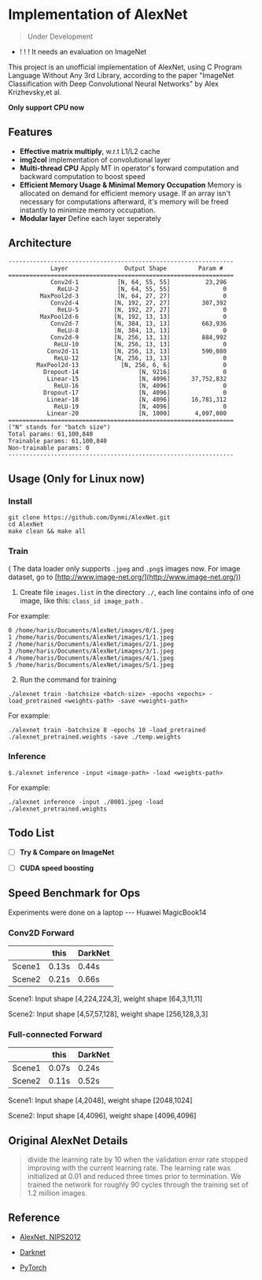 # Implementation of AlexNet

> Under Development 

- ! ! ! It needs an evaluation on ImageNet

This project is an unofficial implementation of AlexNet, using C Program Language Without Any 3rd Library, according to the paper "ImageNet Classification with Deep Convolutional Neural Networks" by Alex Krizhevsky,et al.

**Only support CPU now**

## Features

- **Effective matrix multiply**, w.r.t L1/L2 cache
- **img2col** implementation of convolutional layer
- **Multi-thread CPU** Apply MT in operator's forward computation and backward computation to boost speed 
- **Efficient Memory Usage & Minimal Memory Occupation** Memory is allocated on demand for efficient memory usage. If an array isn't necessary for computations afterward, it's memory will be freed instantly to minimize memory occupation.
- **Modular layer** Define each layer seperately

## Architecture

```
----------------------------------------------------------------
            Layer                Output Shape         Param #
================================================================
            Conv2d-1           [N, 64, 55, 55]          23,296
              ReLU-2           [N, 64, 55, 55]               0
         MaxPool2d-3           [N, 64, 27, 27]               0
            Conv2d-4          [N, 192, 27, 27]         307,392
              ReLU-5          [N, 192, 27, 27]               0
         MaxPool2d-6          [N, 192, 13, 13]               0
            Conv2d-7          [N, 384, 13, 13]         663,936
              ReLU-8          [N, 384, 13, 13]               0
            Conv2d-9          [N, 256, 13, 13]         884,992
             ReLU-10          [N, 256, 13, 13]               0
           Conv2d-11          [N, 256, 13, 13]         590,080
             ReLU-12          [N, 256, 13, 13]               0
        MaxPool2d-13            [N, 256, 6, 6]               0
          Dropout-14                 [N, 9216]               0
           Linear-15                 [N, 4096]      37,752,832
             ReLU-16                 [N, 4096]               0
          Dropout-17                 [N, 4096]               0
           Linear-18                 [N, 4096]      16,781,312
             ReLU-19                 [N, 4096]               0
           Linear-20                 [N, 1000]       4,097,000
================================================================
("N" stands for "batch size")
Total params: 61,100,840
Trainable params: 61,100,840
Non-trainable params: 0
----------------------------------------------------------------
```

## Usage (Only for Linux now)

### Install
```
git clone https://github.com/Dynmi/AlexNet.git
cd AlexNet
make clean && make all
```

### Train 
( The data loader only supports ```.jpeg``` and ```.png$``` images now. For image dataset, go to [http://www.image-net.org/](http://www.image-net.org/))

1. Create file ```images.list``` in the directory ```./```, each line contains info of one image, 
like this: ```class_id image_path``` .

For example:
```
0 /home/haris/Documents/AlexNet/images/0/1.jpeg
1 /home/haris/Documents/AlexNet/images/1/1.jpeg
2 /home/haris/Documents/AlexNet/images/2/1.jpeg
3 /home/haris/Documents/AlexNet/images/3/1.jpeg
4 /home/haris/Documents/AlexNet/images/4/1.jpeg
5 /home/haris/Documents/AlexNet/images/5/1.jpeg
```

2. Run the command for training
```
./alexnet train -batchsize <batch-size> -epochs <epochs> -load_pretrained <weights-path> -save <weights-path>
```

For example:
```
./alexnet train -batchsize 8 -epochs 10 -load_pretrained ./alexnet_pretrained.weights -save ./temp.weights 
```

### Inference
```
$./alexnet inference -input <image-path> -load <weights-path>
```

For example:
```
./alexnet inference -input ./0001.jpeg -load ./alexnet_pretrained.weights
```

## Todo List

- [ ]  **Try & Compare on ImageNet**

- [ ]  **CUDA speed boosting**

## Speed Benchmark for Ops

Experiments were done on a laptop --- Huawei MagicBook14

### Conv2D Forward 
|     | this  | DarkNet |
|  ----  | ----  | ---- |
| Scene1  | 0.13s | 0.44s |
| Scene2  | 0.21s | 0.66s |

Scene1: Input shape [4,224,224,3], weight shape [64,3,11,11]

Scene2: Input shape [4,57,57,128], weight shape [256,128,3,3]

### Full-connected Forward
|     | this  | DarkNet |
|  ----  | ----  | ---- |
| Scene1  | 0.07s | 0.24s |
| Scene2  | 0.11s | 0.52s |

Scene1: Input shape [4,2048], weight shape [2048,1024]

Scene2: Input shape [4,4096], weight shape [4096,4096]

## Original AlexNet Details

> divide the learning rate by 10 when the validation error rate stopped improving with the current learning rate. 
> The learning rate was initialized at 0.01 and reduced three times prior to termination. 
> We trained the network for roughly 90 cycles through the training set of 1.2 million images.

## Reference

- [AlexNet, NIPS2012](https://proceedings.neurips.cc/paper/2012/hash/c399862d3b9d6b76c8436e924a68c45b-Abstract.html)

- [Darknet](https://github.com/AlexeyAB/darknet)

- [PyTorch](https://github.com/pytorch/pytorch)
